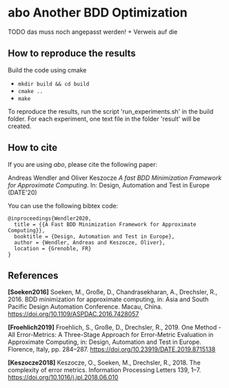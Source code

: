 # abo Another BDD Optimization

TODO das muss noch angepasst werden! + Verweis auf die

## How to reproduce the results
Build the code using cmake
* ```mkdir build && cd build```
* ```cmake ..```
* ```make```

To reproduce the results, run the script 'run_experiments.sh' in the build folder.
For each experiment, one text file in the folder 'result' will be created.


## How to cite

If you are using *abo*, please cite the following paper:

Andreas Wendler and Oliver Keszocze *A fast BDD Minimization Framework for Approximate Computing*. 
In: Design, Automation and Test in Europe (DATE'20) 

You can use the following bibtex code:
```
@inproceedings{Wendler2020,
  title = {{A Fast BDD Minimization Framework for Approximate Computing}},
  booktitle = {Design, Automation and Test in Europe},
  author = {Wendler, Andreas and Keszocze, Oliver},
  location = {Grenoble, FR}
}
```

## References

**[Soeken2016]** 
Soeken, M., Große, D., Chandrasekharan, A., Drechsler, R., 2016. BDD minimization for approximate computing, in: Asia and South Pacific Design Automation Conference. Macau, China. https://doi.org/10.1109/ASPDAC.2016.7428057

**[Froehlich2019]** 
Froehlich, S., Große, D., Drechsler, R., 2019. One Method - All Error-Metrics: A Three-Stage Approach for Error-Metric Evaluation in Approximate Computing, in: Design, Automation and Test in Europe. Florence, Italy, pp. 284–287. https://doi.org/10.23919/DATE.2019.8715138

**[Keszocze2018]**
Keszocze, O., Soeken, M., Drechsler, R., 2018. The complexity of error metrics. Information Processing Letters 139, 1–7. https://doi.org/10.1016/j.ipl.2018.06.010
